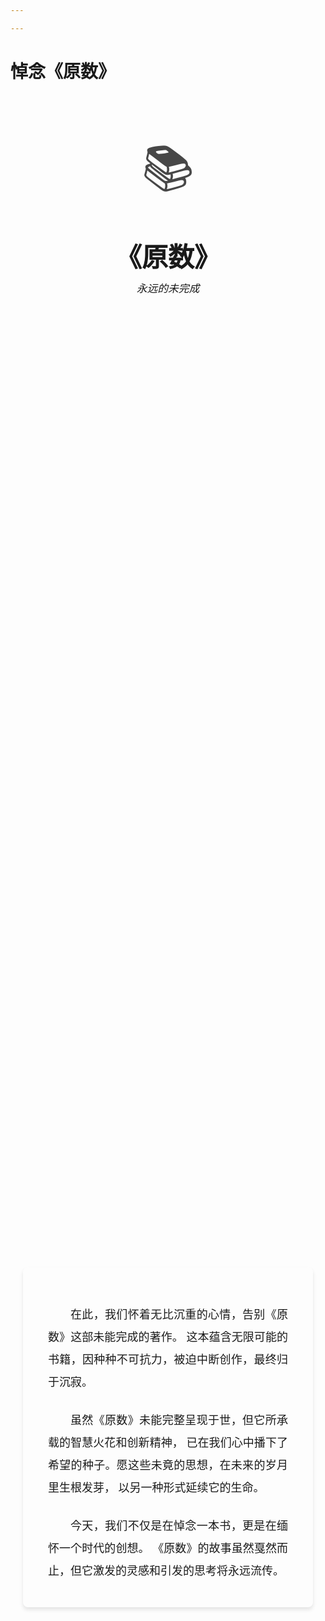 ```yaml
---

---
```


# 悼念《原数》

<div class="memorial-container">
  <div class="header">
    <div class="book-icon">📚</div>
    <h1 class="book-title">《原数》</h1>
    <div class="subtitle">永远的未完成</div>
  </div>
  
  <div class="content">
    <div class="message-box">
      <p>
        在此，我们怀着无比沉重的心情，告别《原数》这部未能完成的著作。
        这本蕴含无限可能的书籍，因种种不可抗力，被迫中断创作，最终归于沉寂。
      </p>
      <p>
        虽然《原数》未能完整呈现于世，但它所承载的智慧火花和创新精神，
        已在我们心中播下了希望的种子。愿这些未竟的思想，在未来的岁月里生根发芽，
        以另一种形式延续它的生命。
      </p>
      <p>
        今天，我们不仅是在悼念一本书，更是在缅怀一个时代的创想。
        《原数》的故事虽然戛然而止，但它激发的灵感和引发的思考将永远流传。
      </p>
    </div>
    

  </div>
  
  <div class="footer">
    <div class="divider"></div>
    <div class="institute-name">提瓦特文化科学研究院</div>
    <div class="date">2024年10月</div>
  </div>
</div>

<style>
.memorial-container {
  max-width: 800px;
  margin: 0 auto;
  padding: 60px 20px;
  font-family: 'SimSun', 'STSong', serif;
  color: var(--vp-c-text-1);
  display: flex;
  flex-direction: column;
  min-height: 100vh;
  background-color: var(--vp-c-bg);
}

.header {
  text-align: center;
  margin-bottom: 60px;
}

.book-icon {
  font-size: 80px;
  margin-bottom: 30px;
  opacity: 0.8;
}

.book-title {
  font-size: 3em;
  color: var(--vp-c-text-1);
  margin: 0 0 10px;
  font-weight: bold;
}

.subtitle {
  font-size: 1.2em;
  color: var(--vp-c-text-2);
  font-style: italic;
}

.content {
  flex-grow: 1;
  display: flex;
  flex-direction: column;
  justify-content: center;
}

.message-box {
  background-color: var(--vp-c-bg-soft);
  border-radius: 8px;
  padding: 40px;
  margin-bottom: 50px;
  border: 1px solid var(--vp-c-divider);
  text-align: justify;
  box-shadow: 0 4px 6px rgba(0, 0, 0, 0.1);
}

.message-box p {
  font-size: 18px;
  line-height: 2;
  color: var(--vp-c-text-1);
  margin-bottom: 25px;
  text-indent: 2em;
}

.message-box p:last-child {
  margin-bottom: 0;
}

.quote-container {
  text-align: center;
  margin-bottom: 50px;
  padding: 0 20px;
}

.quote {
  font-style: italic;
  color: var(--vp-c-text-2);
  font-size: 22px;
  line-height: 1.6;
}

.footer {
  text-align: center;
}

.divider {
  height: 2px;
  background-color: var(--vp-c-divider);
  margin-bottom: 30px;
  opacity: 0.5;
}

.institute-name {
  font-weight: bold;
  color: var(--vp-c-text-1);
  font-size: 20px;
  margin-bottom: 10px;
}

.date {
  color: var(--vp-c-text-2);
  font-size: 16px;
}

@media (max-width: 600px) {
  .memorial-container {
    padding: 40px 15px;
  }
  
  .book-title {
    font-size: 2.5em;
  }
  
  .message-box {
    padding: 30px;
  }
  
  .message-box p {
    font-size: 16px;
  }
  
  .quote {
    font-size: 18px;
  }
}
</style>